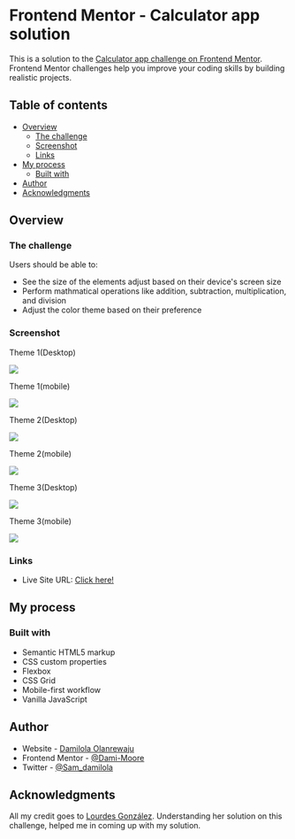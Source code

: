 # Frontend Mentor - Calculator app solution

This is a solution to the [Calculator app challenge on Frontend Mentor](https://www.frontendmentor.io/challenges/calculator-app-9lteq5N29). Frontend Mentor challenges help you improve your coding skills by building realistic projects. 

## Table of contents

- [Overview](#overview)
  - [The challenge](#the-challenge)
  - [Screenshot](#screenshot)
  - [Links](#links)
- [My process](#my-process)
  - [Built with](#built-with)
- [Author](#author)
- [Acknowledgments](#acknowledgments)


## Overview

### The challenge

Users should be able to:

- See the size of the elements adjust based on their device's screen size
- Perform mathmatical operations like addition, subtraction, multiplication, and division
- Adjust the color theme based on their preference

### Screenshot
<p>Theme 1(Desktop)</p>
<img src='/design/desktop-design-theme-1.jpg'>

<p>Theme 1(mobile)</p>
<img src='/design/mobile-design-theme-1.jpg'>

<p>Theme 2(Desktop)</p>
<img src='/design/desktop-design-theme-2.jpg'>

<p>Theme 2(mobile)</p>
<img src='/design/mobile-design-theme-2.jpg'>

<p>Theme 3(Desktop)</p>
<img src='/design/desktop-design-theme-3.jpg'>

<p>Theme 3(mobile)</p>
<img src='/design/mobile-design-theme-3.jpg'>

### Links

- Live Site URL: [Click here!]( https://dami-moore.github.io/calculator-app-main/)


## My process

### Built with

- Semantic HTML5 markup
- CSS custom properties
- Flexbox
- CSS Grid
- Mobile-first workflow
- Vanilla JavaScript


## Author

- Website - [Damilola Olanrewaju](https://dami-moore.github.io/portfolio-website/)
- Frontend Mentor - [@Dami-Moore](https://www.frontendmentor.io/profile/Dami-Moore)
- Twitter - [@Sam_damilola](https://www.twitter.com/Sam_damilola)

## Acknowledgments

All my credit goes to [Lourdes González](https://github.com/lougc). Understanding her solution on this challenge, helped me in coming up with my solution.
